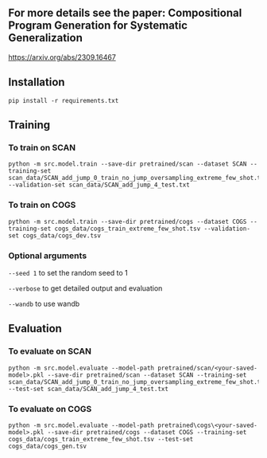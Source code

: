 ## For more details see the paper: Compositional Program Generation for Systematic Generalization
https://arxiv.org/abs/2309.16467

## Installation
```
pip install -r requirements.txt
```

## Training

### To train on SCAN
```
python -m src.model.train --save-dir pretrained/scan --dataset SCAN --training-set scan_data/SCAN_add_jump_0_train_no_jump_oversampling_extreme_few_shot.txt --validation-set scan_data/SCAN_add_jump_4_test.txt
```

### To train on COGS
```
python -m src.model.train --save-dir pretrained/cogs --dataset COGS --training-set cogs_data/cogs_train_extreme_few_shot.tsv --validation-set cogs_data/cogs_dev.tsv
```

### Optional arguments
``--seed 1`` to set the random seed to 1

``--verbose`` to get detailed output and evaluation

``--wandb`` to use wandb

## Evaluation

### To evaluate on SCAN
```
python -m src.model.evaluate --model-path pretrained/scan/<your-saved-model>.pkl --save-dir pretrained/scan --dataset SCAN --training-set scan_data/SCAN_add_jump_0_train_no_jump_oversampling_extreme_few_shot.txt --test-set scan_data/SCAN_add_jump_4_test.txt
```

### To evaluate on COGS
```
python -m src.model.evaluate --model-path pretrained\cogs\<your-saved-model>.pkl --save-dir pretrained/cogs --dataset COGS --training-set cogs_data/cogs_train_extreme_few_shot.tsv --test-set cogs_data/cogs_gen.tsv
```

